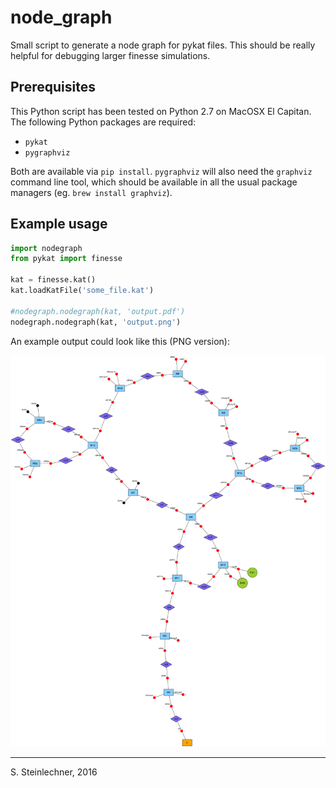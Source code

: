 # node_graph

Small script to generate a node graph for pykat files. This should be really
helpful for debugging larger finesse simulations.

## Prerequisites

This Python script has been tested on Python 2.7 on MacOSX El Capitan.
The following Python packages are required:

  * `pykat`
  * `pygraphviz`

Both are available via `pip install`. `pygraphviz` will also need the `graphviz`
command line tool, which should be available in all the usual package managers
(eg. `brew install graphviz`).

## Example usage

```python
import nodegraph
from pykat import finesse

kat = finesse.kat()
kat.loadKatFile('some_file.kat')

#nodegraph.nodegraph(kat, 'output.pdf')
nodegraph.nodegraph(kat, 'output.png')
```

An example output could look like this (PNG version):

<img src="example.png" />

----

S. Steinlechner, 2016
